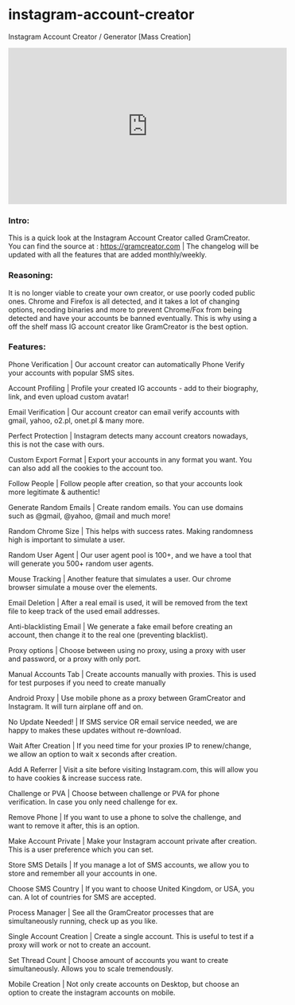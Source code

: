 # instagram-account-creator
Instagram Account Creator / Generator [Mass Creation]

<iframe width="560" height="315" src="https://www.youtube.com/embed/E2V817iAL8A" frameborder="0" allow="accelerometer; autoplay; encrypted-media; gyroscope; picture-in-picture" allowfullscreen></iframe>

### Intro:

This is a quick look at the Instagram Account Creator called GramCreator. You can find the source at : https://gramcreator.com
| The changelog will be updated with all the features that are added monthly/weekly.

### Reasoning:

It is no longer viable to create your own creator, or use poorly coded public ones. Chrome and Firefox is all detected, and it takes a lot of changing options, recoding binaries and more to prevent Chrome/Fox from being detected and have your accounts be banned eventually. This is why using a off the shelf mass IG account creator like GramCreator is the best option.

### Features:

Phone Verification | 
Our account creator can automatically Phone Verify your accounts with popular SMS sites.

Account Profiling | 
Profile your created IG accounts - add to their biography, link, and even upload custom avatar!

Email Verification | 
Our account creator can email verify accounts with gmail, yahoo, o2.pl, onet.pl & many more.

Perfect Protection | 
Instagram detects many account creators nowadays, this is not the case with ours.

Custom Export Format | 
Export your accounts in any format you want. You can also add all the cookies to the account too.

Follow People | 
Follow people after creation, so that your accounts look more legitimate & authentic!

Generate Random Emails | 
Create random emails. You can use domains such as @gmail, @yahoo, @mail and much more!

Random Chrome Size | 
This helps with success rates. Making randomness high is important to simulate a user.

Random User Agent | 
Our user agent pool is 100+, and we have a tool that will generate you 500+ random user agents.

Mouse Tracking | 
Another feature that simulates a user. Our chrome browser simulate a mouse over the elements.

Email Deletion | 
After a real email is used, it will be removed from the text file to keep track of the used email addresses.

Anti-blacklisting Email | 
We generate a fake email before creating an account, then change it to the real one (preventing blacklist).

Proxy options | 
Choose between using no proxy, using a proxy with user and password, or a proxy with only port.

Manual Accounts Tab | 
Create accounts manually with proxies. This is used for test purposes if you need to create manually

Android Proxy | 
Use mobile phone as a proxy between GramCreator and Instagram. It will turn airplane off and on.

No Update Needed! | 
If SMS service OR email service needed, we are happy to makes these updates without re-download.

Wait After Creation | 
If you need time for your proxies IP to renew/change, we allow an option to wait x seconds after creation.

Add A Referrer | 
Visit a site before visiting Instagram.com, this will allow you to have cookies & increase success rate.

Challenge or PVA | 
Choose between challenge or PVA for phone verification. In case you only need challenge for ex.

Remove Phone | 
If you want to use a phone to solve the challenge, and want to remove it after, this is an option.

Make Account Private | 
Make your Instagram account private after creation. This is a user preference which you can set.

Store SMS Details | 
If you manage a lot of SMS accounts, we allow you to store and remember all your accounts in one.

Choose SMS Country | 
If you want to choose United Kingdom, or USA, you can. A lot of countries for SMS are accepted.

Process Manager | 
See all the GramCreator processes that are simultaneously running, check up as you like.

Single Account Creation | 
Create a single account. This is useful to test if a proxy will work or not to create an account.

Set Thread Count | 
Choose amount of accounts you want to create simultaneously. Allows you to scale tremendously.

Mobile Creation | 
Not only create accounts on Desktop, but choose an option to create the instagram accounts on mobile.
